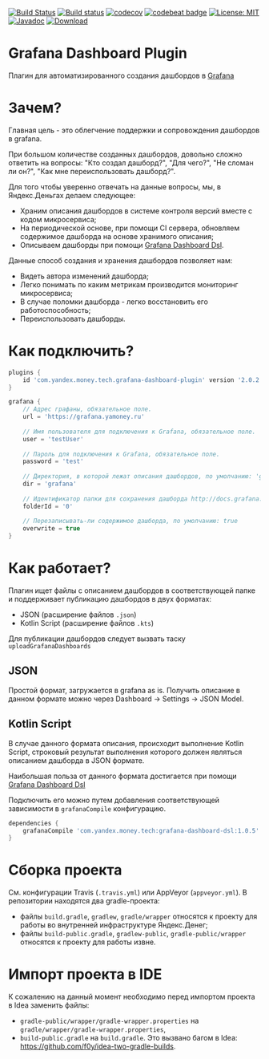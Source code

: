 [![Build Status](https://travis-ci.org/yandex-money-tech/grafana-dashboard-plugin.svg?branch=master)](https://travis-ci.org/yandex-money-tech/grafana-dashboard-plugin)
[![Build status](https://ci.appveyor.com/api/projects/status/pljxjuc9gjdqprt8?svg=true)](https://ci.appveyor.com/project/f0y/grafana-dashboard-plugin)
[![codecov](https://codecov.io/gh/yandex-money-tech/grafana-dashboard-plugin/branch/master/graph/badge.svg)](https://codecov.io/gh/yandex-money-tech/grafana-dashboard-plugin)
[![codebeat badge](https://codebeat.co/badges/c91a7632-c469-4cfd-be62-6a1840dc347b)](https://codebeat.co/projects/github-com-yandex-money-tech-grafana-dashboard-plugin-master)
[![License: MIT](https://img.shields.io/badge/License-MIT-yellow.svg)](https://opensource.org/licenses/MIT)
[![Javadoc](https://img.shields.io/badge/javadoc-latest-blue.svg)](https://yandex-money-tech.github.io/grafana-dashboard-plugin/)
[![Download](https://api.bintray.com/packages/yandex-money-tech/maven/grafana-dashboard-plugin/images/download.svg)](https://bintray.com/yandex-money-tech/maven/grafana-dashboard-plugin/_latestVersion)

# Grafana Dashboard Plugin

Плагин для автоматизированного создания дашбордов в [Grafana](https://grafana.com)

# Зачем?

Главная цель - это облегчение поддержки и сопровождения дашбордов в grafana.

При большом количестве созданных дашбордов, довольно сложно ответить на вопросы: 
"Кто создал дашборд?", "Для чего?", "Не сломан ли он?", "Как мне переиспользовать дашборд?".

Для того чтобы уверенно отвечать на данные вопросы, мы, в Яндекс.Деньгах делаем следующее:
 * Храним описания дашбордов в системе контроля версий вместе с кодом микросервиса;
 * На периодической основе, при помощи CI сервера, обновляем содержимое дашборда на основе хранимого описания;
 * Описываем дашборды при помощи [Grafana Dashboard Dsl](https://github.com/yandex-money-tech/grafana-dashboard-dsl).

Данные способ создания и хранения дашбордов позволяет нам:
* Видеть автора изменений дашборда;
* Легко понимать по каким метрикам производится мониторинг микросервиса;
* В случае поломки дашборда - легко восстановить его работоспособность;
* Переиспользовать дашборды.

# Как подключить?

```groovy
plugins {
    id 'com.yandex.money.tech.grafana-dashboard-plugin' version '2.0.2'
}

grafana {
    // Адрес графаны, обязательное поле.
    url = 'https://grafana.yamoney.ru'
    
    // Имя пользователя для подключения к Grafana, обязательное поле.
    user = 'testUser'
    
    // Пароль для подключения к Grafana, обязательное поле.
    password = 'test'
    
    // Директория, в которой лежат описания дашбордов, по умолчанию: 'grafana'
    dir = 'grafana'
    
    // Идентификатор папки для сохранения дашборда http://docs.grafana.org/http_api/folder/, по умолчанию: '0'
    folderId = '0'
    
    // Перезаписывать-ли содержимое дашборда, по умолчанию: true    
    overwrite = true
}
```

# Как работает?

Плагин ищет файлы с описанием дашбордов в соответствующей папке и поддерживает публикацию дашбордов в двух форматах:

* JSON (расширение файлов `.json`)
* Kotlin Script (расширение файлов `.kts`)

Для публикации дашбордов следует вызвать таску `uploadGrafanaDashboards`

## JSON

Простой формат, загружается в grafana as is.
Получить описание в данном формате можно через Dashboard -> Settings -> JSON Model.

## Kotlin Script

В случае данного формата описания, происходит выполнение Kotlin Script, 
строковый результат выполнения которого должен являться описанием дашборда в JSON формате.

Наибольшая польза от данного формата достигается при помощи 
[Grafana Dashboard Dsl](https://github.com/yandex-money-tech/grafana-dashboard-dsl)

Подключить его можно путем добавления соответствующей зависимости в `grafanaCompile` конфигурацию.

```groovy
dependencies {
    grafanaCompile 'com.yandex.money.tech:grafana-dashboard-dsl:1.0.5'
}
```

# Сборка проекта

См. конфигурации Travis (`.travis.yml`) или AppVeyor (`appveyor.yml`).
В репозитории находятся два gradle-проекта:
- файлы `build.gradle`, `gradlew`, `gradle/wrapper` относятся к проекту для работы во внутренней инфраструктуре Яндекс.Денег;
- файлы `build-public.gradle`, `gradlew-public`, `gradle-public/wrapper` относятся к проекту для работы извне.

# Импорт проекта в IDE

К сожалению на данный момент необходимо перед импортом проекта в Idea заменить файлы:
- `gradle-public/wrapper/gradle-wrapper.properties` на `gradle/wrapper/gradle-wrapper.properties`,
- `build-public.gradle` на `build.gradle`.
Это вызвано багом в Idea: https://github.com/f0y/idea-two-gradle-builds.